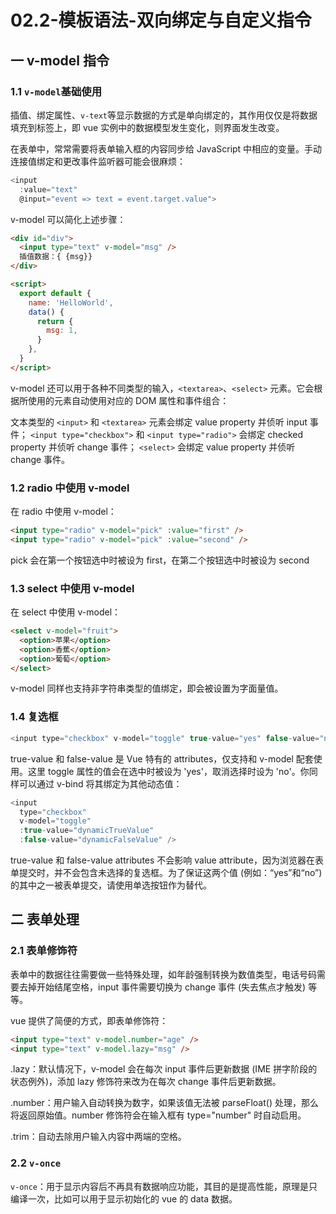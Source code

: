 # 02.2-模板语法-双向绑定与自定义指令

## 一 v-model 指令

### 1.1 `v-model`基础使用

插值、绑定属性、`v-text`等显示数据的方式是单向绑定的，其作用仅仅是将数据填充到标签上，即 vue 实例中的数据模型发生变化，则界面发生改变。

在表单中，常常需要将表单输入框的内容同步给 JavaScript 中相应的变量。手动连接值绑定和更改事件监听器可能会很麻烦：

```js
<input
  :value="text"
  @input="event => text = event.target.value">
```

v-model 可以简化上述步骤：

```html
<div id="div">
  <input type="text" v-model="msg" />
  插值数据：{ {msg}}
</div>

<script>
  export default {
    name: 'HelloWorld',
    data() {
      return {
        msg: 1,
      }
    },
  }
</script>
```

v-model 还可以用于各种不同类型的输入，`<textarea>`、`<select>` 元素。它会根据所使用的元素自动使用对应的 DOM 属性和事件组合：

文本类型的 `<input>` 和 `<textarea>` 元素会绑定 value property 并侦听 input 事件；
`<input type="checkbox">` 和 `<input type="radio">` 会绑定 checked property 并侦听 change 事件；
`<select>` 会绑定 value property 并侦听 change 事件。

### 1.2 radio 中使用 v-model

在 radio 中使用 v-model：

```html
<input type="radio" v-model="pick" :value="first" />
<input type="radio" v-model="pick" :value="second" />
```

pick 会在第一个按钮选中时被设为 first，在第二个按钮选中时被设为 second

### 1.3 select 中使用 v-model

在 select 中使用 v-model：

```html
<select v-model="fruit">
  <option>苹果</option>
  <option>香蕉</option>
  <option>葡萄</option>
</select>
```

v-model 同样也支持非字符串类型的值绑定，即会被设置为字面量值。

### 1.4 复选框

```js
<input type="checkbox" v-model="toggle" true-value="yes" false-value="no" />
```

true-value 和 false-value 是 Vue 特有的 attributes，仅支持和 v-model 配套使用。这里 toggle 属性的值会在选中时被设为 'yes'，取消选择时设为 'no'。你同样可以通过 v-bind 将其绑定为其他动态值：

```js
<input
  type="checkbox"
  v-model="toggle"
  :true-value="dynamicTrueValue"
  :false-value="dynamicFalseValue" />
```

true-value 和 false-value attributes 不会影响 value attribute，因为浏览器在表单提交时，并不会包含未选择的复选框。为了保证这两个值 (例如：“yes”和“no”) 的其中之一被表单提交，请使用单选按钮作为替代。

## 二 表单处理

### 2.1 表单修饰符

表单中的数据往往需要做一些特殊处理，如年龄强制转换为数值类型，电话号码需要去掉开始结尾空格，input 事件需要切换为 change 事件 (失去焦点才触发) 等等。

vue 提供了简便的方式，即表单修饰符：

```html
<input type="text" v-model.number="age" />
<input type="text" v-model.lazy="msg" />
```

.lazy：默认情况下，v-model 会在每次 input 事件后更新数据 (IME 拼字阶段的状态例外)，添加 lazy 修饰符来改为在每次 change 事件后更新数据。

.number：用户输入自动转换为数字，如果该值无法被 parseFloat() 处理，那么将返回原始值。number 修饰符会在输入框有 type="number" 时自动启用。

.trim：自动去除用户输入内容中两端的空格。

### 2.2 `v-once`

`v-once`：用于显示内容后不再具有数据响应功能，其目的是提高性能，原理是只编译一次，比如可以用于显示初始化的 vue 的 data 数据。

